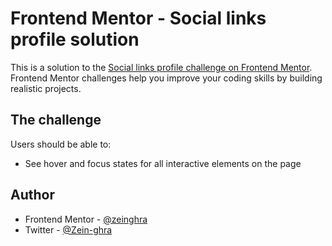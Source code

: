# Frontend Mentor - Social links profile solution

This is a solution to the [Social links profile challenge on Frontend Mentor](https://www.frontendmentor.io/challenges/social-links-profile-UG32l9m6dQ). Frontend Mentor challenges help you improve your coding skills by building realistic projects. 


## The challenge

Users should be able to:

- See hover and focus states for all interactive elements on the page


## Author

- Frontend Mentor - [@zeinghra](https://www.frontendmentor.io/profile/zeinghra)
- Twitter - [@Zein-ghra](https://twitter.com/Zein_ghra)